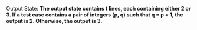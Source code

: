 Output State: **The output state contains t lines, each containing either 2 or 3. If a test case contains a pair of integers (p, q) such that q = p + 1, the output is 2. Otherwise, the output is 3.**